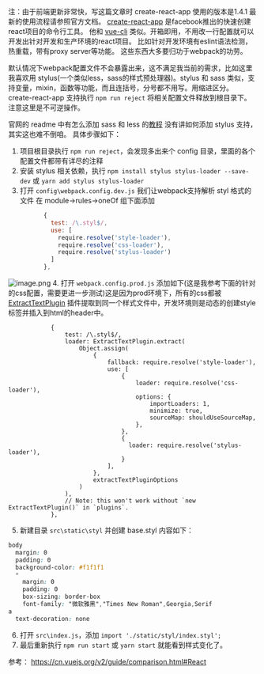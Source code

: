 注：由于前端更新非常快，写这篇文章时 create-react-app 使用的版本是1.4.1 最新的使用流程请参照官方文档。
[create-react-app](https://github.com/facebookincubator/create-react-app) 是facebook推出的快速创建react项目的命令行工具。
他和 [vue-cli](https://cn.vuejs.org/v2/guide/installation.html#命令行工具-CLI) 类似。开箱即用，不用改一行配置就可以开发出针对开发和生产环境的react项目。
比如针对开发环境有eslint语法检测，热重载，带有proxy server等功能。
这些东西大多要归功于webpack的功劳。

默认情况下webpack配置文件不会暴露出来，这不满足我当前的需求，比如这里我喜欢用 stylus(一个类似less，sass的样式预处理器)。stylus 和 sass 类似，支持变量，mixin，函数等功能，而且连括号，分号都不用写。用缩进区分。
create-react-app 支持执行 `npm run reject` 将相关配置文件释放到根目录下。注意这里是不可逆操作。

官网的 readme 中有怎么添加 sass 和 less 的[教程](https://github.com/facebookincubator/create-react-app/blob/master/packages/react-scripts/template/README.md#adding-a-css-preprocessor-sass-less-etc) 没有讲如何添加 stylus 支持，其实这也难不倒咱。
具体步骤如下：
1. 项目根目录执行 `npm run reject`，会发现多出来个 config 目录，里面的各个配置文件都带有详尽的注释
2. 安装 stylus 相关依赖，执行 `npm install stylus stylus-loader --save-dev` 或 `yarn add stylus stylus-loader`
3. 打开 `config\webpack.config.dev.js` 我们让webpack支持解析 styl 格式的文件
在 module->rules->oneOf 组下面添加
```javascript
          {
            test: /\.styl$/,
            use: [
              require.resolve('style-loader'),
              require.resolve('css-loader'),
              require.resolve('stylus-loader')
            ]
          },
```
![image.png](https://hexo-blog.pek3b.qingstor.com/upload_images/71414-9c99e308a7678c47.png?imageMogr2/auto-orient/strip%7CimageView2/2/w/1240)
4.  打开 `webpack.config.prod.js` 添加如下(这是我参考下面的针对的css配置，需要更进一步测试)这是因为prod环境下，所有的css都被 [ExtractTextPlugin](https://doc.webpack-china.org/plugins/extract-text-webpack-plugin) 插件提取到同一个样式文件中，开发环境则是动态的创建style标签并插入到html的header中。
```
            {
                test: /\.styl$/,
                loader: ExtractTextPlugin.extract(
                    Object.assign(
                        {
                            fallback: require.resolve('style-loader'),
                            use: [
                                {
                                    loader: require.resolve('css-loader'),
                                    options: {
                                        importLoaders: 1,
                                        minimize: true,
                                        sourceMap: shouldUseSourceMap,
                                    },
                                },
                                {
                                  loader: require.resolve('stylus-loader'),
                                }
                            ],
                        },
                        extractTextPluginOptions
                    )
                ),
                // Note: this won't work without `new ExtractTextPlugin()` in `plugins`.
            },
```
5. 新建目录 `src\static\styl` 并创建 base.styl 
内容如下：
```css
body
  margin: 0
  padding: 0
  background-color: #f1f1f1
  *
    margin: 0
    padding: 0
    box-sizing: border-box
    font-family: "微软雅黑","Times New Roman",Georgia,Serif
a
  text-decoration: none
```
6. 打开 `src\index.js`，添加 `import './static/styl/index.styl';`
7. 最后重新执行 `npm run start` 或 `yarn start` 就能看到样式变化了。

参考：
https://cn.vuejs.org/v2/guide/comparison.html#React
